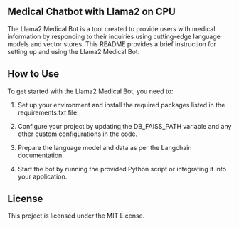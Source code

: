 ## Medical Chatbot with Llama2 on CPU

The Llama2 Medical Bot is a tool created to provide users with medical information by responding to their inquiries using cutting-edge language models and vector stores. This README provides a brief instruction for setting up and using the Llama2 Medical Bot.

## How to Use
To get started with the Llama2 Medical Bot, you need to:

1. Set up your environment and install the required packages listed in the requirements.txt file.

2. Configure your project by updating the DB_FAISS_PATH variable and any other custom configurations in the code.

3. Prepare the language model and data as per the Langchain documentation.

4. Start the bot by running the provided Python script or integrating it into your application.

## License
This project is licensed under the MIT License.
